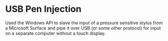 # USB Pen Injection

Used the Windows API to slave the input of a pressure sensitive stylus from a Microsoft Surface and pipe it
over USB (or some other protocol) for input on a separate computer without a touch display.
